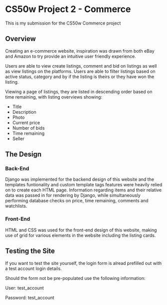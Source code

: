 # CS50w Project 2 - Commerce

This is my submission for the CS50w Commerce project

## Overview

Creating an e-commerce website, inspiration was drawn from both eBay and Amazon to try provide an intuitive user friendly experience.

Users are able to view create listings, comment and bid on listings as well as view listings on the platforms. Users are able to filter listings based on active status, category and by if the listing is theirs or they have won the listing.

Viewing a page of listings, they are listed in descending order based on time remaining, with listing overviews showing:

- Title
- Description
- Photo
- Current price
- Number of bids
- Time remaining
- Seller

## The Design

### Back-End

Django was implemented for the backend design of this website and the templates funtionality and custom template tags features were heavily relied on to create each HTML page. Information regarding items and their relative data was passed in for rendering by Django, while simultaneously performing database checks on price, time remaining, comments and watchlists.

### Front-End

HTML and CSS was used for the front-end design of this website, making use of grid for various elements in the website including the listing cards.

## Testing the Site

If you want to test the site yourself, the login form is alread prefilled out with a test account login details.

Should the form not be pre-populated use the following information:

User: test_account

Password: test_account
